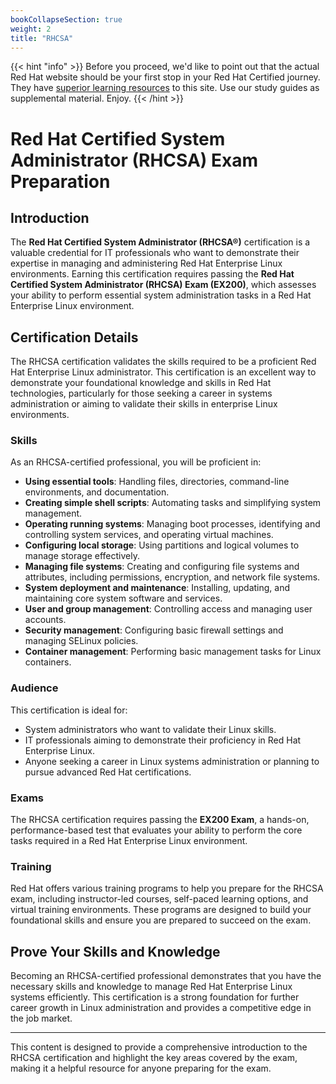 ```yaml
---
bookCollapseSection: true
weight: 2
title: "RHCSA"
---
```


{{< hint "info" >}}
Before you proceed, we'd like to point out that the actual Red Hat website should be your first stop in your Red Hat Certified journey. They have [superior learning resources](https://www.redhat.com/en/services/training/all-courses-exams) to this site. Use our study guides as supplemental material. Enjoy.
{{< /hint >}}

# Red Hat Certified System Administrator (RHCSA) Exam Preparation

## Introduction

The **Red Hat Certified System Administrator (RHCSA®)** certification is a valuable credential for IT professionals who want to demonstrate their expertise in managing and administering Red Hat Enterprise Linux environments. Earning this certification requires passing the **Red Hat Certified System Administrator (RHCSA) Exam (EX200)**, which assesses your ability to perform essential system administration tasks in a Red Hat Enterprise Linux environment.

## Certification Details

The RHCSA certification validates the skills required to be a proficient Red Hat Enterprise Linux administrator. This certification is an excellent way to demonstrate your foundational knowledge and skills in Red Hat technologies, particularly for those seeking a career in systems administration or aiming to validate their skills in enterprise Linux environments.

### Skills

As an RHCSA-certified professional, you will be proficient in:

- **Using essential tools**: Handling files, directories, command-line environments, and documentation.
- **Creating simple shell scripts**: Automating tasks and simplifying system management.
- **Operating running systems**: Managing boot processes, identifying and controlling system services, and operating virtual machines.
- **Configuring local storage**: Using partitions and logical volumes to manage storage effectively.
- **Managing file systems**: Creating and configuring file systems and attributes, including permissions, encryption, and network file systems.
- **System deployment and maintenance**: Installing, updating, and maintaining core system software and services.
- **User and group management**: Controlling access and managing user accounts.
- **Security management**: Configuring basic firewall settings and managing SELinux policies.
- **Container management**: Performing basic management tasks for Linux containers.

### Audience

This certification is ideal for:

- System administrators who want to validate their Linux skills.
- IT professionals aiming to demonstrate their proficiency in Red Hat Enterprise Linux.
- Anyone seeking a career in Linux systems administration or planning to pursue advanced Red Hat certifications.

### Exams

The RHCSA certification requires passing the **EX200 Exam**, a hands-on, performance-based test that evaluates your ability to perform the core tasks required in a Red Hat Enterprise Linux environment.

### Training

Red Hat offers various training programs to help you prepare for the RHCSA exam, including instructor-led courses, self-paced learning options, and virtual training environments. These programs are designed to build your foundational skills and ensure you are prepared to succeed on the exam.

## Prove Your Skills and Knowledge

Becoming an RHCSA-certified professional demonstrates that you have the necessary skills and knowledge to manage Red Hat Enterprise Linux systems efficiently. This certification is a strong foundation for further career growth in Linux administration and provides a competitive edge in the job market.

---

This content is designed to provide a comprehensive introduction to the RHCSA certification and highlight the key areas covered by the exam, making it a helpful resource for anyone preparing for the exam.
